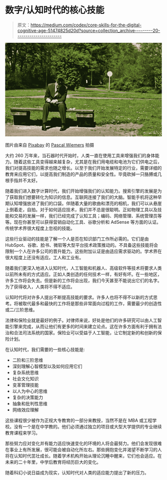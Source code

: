 # 数字/认知时代的核心技能

> 原文：<https://medium.com/codex/core-skills-for-the-digital-cognitive-age-51474825d20d?source=collection_archive---------20----------------------->

![](img/3f101274486e657267063276c2423f16.png)

图片由来自 [Pixabay](https://pixabay.com/?utm_source=link-attribution&utm_medium=referral&utm_campaign=image&utm_content=792176) 的 [Pascal Wiemers](https://pixabay.com/users/pascalmwiemers-1021123/?utm_source=link-attribution&utm_medium=referral&utm_campaign=image&utm_content=792176) 拍摄

大约 260 万年来，当石器时代开始时，人类一直在使用工具来增强我们的身体能力。随着这些工具变得越来越复杂，尤其是在我们用电缆和电池为它们供电之后，我们对提高技能的需求也随之增长。以至于我们开始发展特定的行业，需要详细的教育来应用它们，以提高我们制造的产品的质量和安全性。毕竟砍掉一只胳膊或几根手指并不太好。

随着我们进入数字计算时代，我们开始增强我们的认知能力。搜索引擎的发展是为了获取我们想要转化为知识的信息。互联网连接了我们的大脑。智能手机将这种早期认知增强放进了我们的口袋。伴随着大量的歌曲和漂亮的相机，我们可以从悬崖上倒着走，自拍。对于如何适应技术，我们并不总是很聪明。正如物理工具以及技能和交易的发展一样，我们已经完成了认知工具；编码、网络管理、系统管理员等等。现在你甚至可以获得营销自动化工具、谷歌分析和 AdSense 等方面的认证。传统学术界很大程度上忽视的技能。

这些行业驱动的技能是了解一个人是否在知识部门工作所必需的。它们是由 HubSpot、谷歌、脸书、微软等大型平台技术政策推动的。不具备这些技能将会限制一个人在许多公司的晋升能力。这些附加认证是由适应需求驱动的。学术界在很大程度上还没有适应。工人和工业有。

随着我们更深入地进入认知时代，人工智能和机器人、高级软件等技术将要求人类以前所未有的方式适应。正如人类创造的任何技术一样，有好有坏。在一些地区，许多工作将会失去。但是新的工作将会出现，我们今天甚至不能说出它们的名字。为了获得收入，人类将不得不适应。

认知时代将对许多人提出不断提高技能的要求。许多人也将不得不以新的方式思考。将被取代最多和最快的工作将是那些非常面向过程的工作，需要最少的创造性或二/三阶思维。

法律和保险业就是最好的例子。对律师来说，好处是他们的许多研究可以由人工智能引擎来完成，从而让他们有更多的时间来建立论点。这在许多方面有利于拥有法治和合法司法系统的国家。保险业可以受益于人工智能，让它制定新的和创新的保险计划。

在认知时代，我们需要的一些核心技能是:

*   二阶和三阶思维
*   深刻理解心智模型以及如何应用它们
*   复杂系统思维
*   社会文化知识
*   变革管理技能
*   以人为中心的思维
*   复杂的决策能力
*   抽象和批判性思维
*   网络效应理解

这些课程很少被作为正规大专教育的一部分来教授，当然不是在 MBA 或工程学校。没有一个是在中学教的。他们必须通过独立的项目或大型大学提供的专业继续教育课程来学习。

那些努力应对变化并有能力适应快速变化的环境的人将会最努力。他们会发现很难在事业上有所发展，很可能会被自动化所左右。那些拥抱变化并渴望不断学习的人将在认知时代茁壮成长。随着学术机构开始从理论沉睡中醒来，它们也会适应。在未来的二十年里，中学后教育将经历巨大的变化。

随着科幻小说日益成为现实，认知时代对人类的适应能力提出了新的压力。